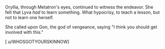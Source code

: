 Oryllia, through Metatron's eyes, continued to witness the endeavor. She felt that Lyva *had* to learn something. What hypocrisy, to teach a lesson, but not to learn one herself.

She called upon Gon, the god of vengeance, saying "I think you should get involved with this."

\[ u/WHOSGOTYOURSKINNOW\]